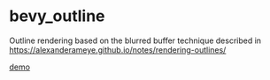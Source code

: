 # bevy_outline

Outline rendering based on the blurred buffer technique described in <https://alexanderameye.github.io/notes/rendering-outlines/>

[demo](demo.mp4)
